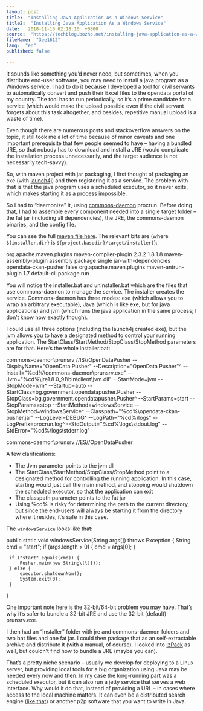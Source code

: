 ```yaml
---
layout: post
title:  "Installing Java Application As a Windows Service"
title2:  "Installing Java Application As a Windows Service"
date:   2018-11-16 02:18:10  +0800
source:  "https://techblog.bozho.net/installing-java-application-as-a-windows-service/"
fileName:  "3ee1612"
lang:  "en"
published: false

---
```

It sounds like something you’d never need, but sometimes, when you distribute end-user software, you may need to install a java program as a Windows service. I had to do it because I [developed a tool](https://github.com/governmentbg/opendata-ckan-pusher) for civil servants to automatically convert and push their Excel files to the opendata portal of my country. The tool has to run periodically, so it’s a prime candidate for a service (which would make the upload possible even if the civil servant forgets about this task altogether, and besides, repetitive manual upload is a waste of time).

Even though there are numerous posts and stackoverflow answers on the topic, it still took me a lot of time because of minor caveats and one important prerequisite that few people seemed to have – having a bundled JRE, so that nobody has to download and install a JRE (would complicate the installation process unnecessarily, and the target audience is not necessarily tech-savvy).

So, with maven project with jar packaging, I first thought of packaging an exe (with [launch4j](http://launch4j.sourceforge.net/)) and then registering it as a service. The problem with that is that the java program uses a scheduled executor, so it never exits, which makes starting it as a process impossible.

So I had to “daemonize” it, using [commons-daemon](https://commons.apache.org/proper/commons-daemon/procrun.html) procrun. Before doing that, I had to assemble every component needed into a single target folder – the fat jar (including all dependencies), the JRE, the commons-daemon binaries, and the config file.

You can see the full [maven file here](https://github.com/governmentbg/opendata-ckan-pusher/blob/master/pom.xml). The relevant bits are (where `${installer.dir}` is `${project.basedir}/target/installer}`):

 <plugin>
     <groupId>org.apache.maven.plugins</groupId>
     <artifactId>maven-compiler-plugin</artifactId>
     <version>2.3.2</version>
     <configuration>
         <source>1.8</source>
         <target>1.8</target>
     </configuration>
 </plugin>
 <plugin>
     <artifactId>maven-assembly-plugin</artifactId>
     <executions>
         <execution>
             <id>assembly</id>
             <phase>package</phase>
             <goals>
                 <goal>single</goal>
             </goals>
             <configuration>
                 <descriptorRefs>
                     <descriptorRef>jar-with-dependencies</descriptorRef>
                 </descriptorRefs>
                 <finalName>opendata-ckan-pusher</finalName>
                 <appendAssemblyId>false</appendAssemblyId>
             </configuration>
         </execution>
     </executions>
 </plugin>
 <plugin>
     <groupId>org.apache.maven.plugins</groupId>
     <artifactId>maven-antrun-plugin</artifactId>
     <version>1.7</version>
     <executions>
         <execution>
             <id>default-cli</id>
             <phase>package</phase>
             <goals>
                 <goal>run</goal>
             </goals>
             <configuration>
                 <target>
                     <copy todir="${installer.dir}/jre1.8.0\_91">
                         <fileset dir="${project.basedir}/jre1.8.0\_91" />
                     </copy>
                     <copy todir="${installer.dir}/commons-daemon">
                         <fileset dir="${project.basedir}/commons-daemon" />
                     </copy>
                     <copy file="${project.build.directory}/opendata-ckan-pusher.jar" todir="${installer.dir}" />
                     <copy file="${project.basedir}/install.bat" todir="${installer.dir}" />
                     <copy file="${project.basedir}/uninstall.bat" todir="${installer.dir}" />
                     <copy file="${project.basedir}/config/pusher.yml" todir="${installer.dir}" />
                     <copy file="${project.basedir}/LICENSE" todir="${installer.dir}" />
                 </target>
             </configuration>
         </execution>
     </executions>
 </plugin>
 

You will notice the installer.bat and uninstaller.bat which are the files that use commons-daemon to manage the service. The installer creates the service. Commons-daemon has three modes: exe (which allows you to wrap an arbitrary executable), Java (which is like exe, but for java applications) and jvm (which runs the java application in the same process; I don’t know how exactly though).

I could use all three options (including the launch4j created exe), but the jvm allows you to have a designated method to control your running application. The StartClass/StartMethod/StopClass/StopMethod parameters are for that. Here’s the whole installer.bat:

 commons-daemon\\prunsrv //IS//OpenDataPusher --DisplayName="OpenData Pusher" --Description="OpenData Pusher"^
      --Install="%cd%\\commons-daemon\\prunsrv.exe" --Jvm="%cd%\\jre1.8.0\_91\\bin\\client\\jvm.dll" --StartMode=jvm --StopMode=jvm^
      --Startup=auto --StartClass=bg.government.opendatapusher.Pusher --StopClass=bg.government.opendatapusher.Pusher^
      --StartParams=start --StopParams=stop --StartMethod=windowsService --StopMethod=windowsService^
      --Classpath="%cd%\\opendata-ckan-pusher.jar" --LogLevel=DEBUG^ --LogPath="%cd%\\logs" --LogPrefix=procrun.log^
      --StdOutput="%cd%\\logs\\stdout.log" --StdError="%cd%\\logs\\stderr.log"
      
      
 commons-daemon\\prunsrv //ES//OpenDataPusher
 

A few clarifications:

*   The Jvm parameter points to the jvm dll
*   The StartClass/StartMethod/StopClass/StopMethod point to a designated method for controlling the running application. In this case, starting would just call the main method, and stopping would shutdown the scheduled executor, so that the application can exit
*   The classpath parameter points to the fat jar
*   Using %cd% is risky for determining the path to the current directory, but since the end-users will always be starting it from the directory where it resides, it’s safe in this case.

The `windowsService` looks like that:

 public static void windowsService(String args\[\]) throws Exception {
      String cmd = "start";
      if (args.length > 0) {
         cmd = args\[0\];
     }
 
     if ("start".equals(cmd)) {
         Pusher.main(new String\[\]{});
     } else {
         executor.shutdownNow();
         System.exit(0);
     }
 }
 

One important note here is the 32-bit/64-bit problem you may have. That’s why it’s safer to bundle a 32-bit JRE and use the 32-bit (default) prunsrv.exe.

I then had an “installer” folder with jre and commons-daemon folders and two bat files and one fat jar. I could then package that as an self-extractable archive and distribute it (with a manual, of course). I looked into [IzPack](http://izpack.atlassian.net/) as well, but couldn’t find how to bundle a JRE (maybe you can).

That’s a pretty niche scenario – usually we develop for deploying to a Linux server, but providing local tools for a big organization using Java may be needed every now and then. In my case the long-running part was a scheduled executor, but it can also run a jetty service that serves a web interface. Why would it do that, instead of providing a URL – in cases where access to the local machine matters. It can even be a distributed search engine ([like that](http://www.faroo.com/)) or another p2p software that you want to write in Java.

